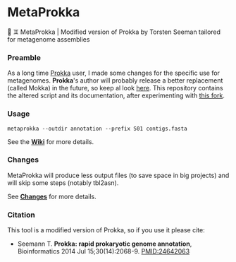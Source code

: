 # MetaProkka
🧫 ♊ MetaProkka | Modified version of Prokka by Torsten Seeman tailored for metagenome assemblies

### Preamble

As a long time [Prokka](https://github.com/tseeman/prokka) user, I made some changes for the specific use for metagenomes. **Prokka**'s author will probably release a better replacement (called Mokka) in the future, so keep al look [here](https://github.com/tseeman/mokka).
This repository contains the altered script and its documentation, after experimenting with [this fork](https://github.com/telatin/prokka).

### Usage
```
metaprokka --outdir annotation --prefix S01 contigs.fasta
```

See the **[Wiki](https://github.com/telatin/metaprokka/wiki)** for more details.

### Changes

MetaProkka will produce less output files (to save space in big projects) and will skip some steps (notably tbl2asn).

See **[Changes](https://github.com/telatin/metaprokka/wiki/Changes)** for more details.

### Citation

This tool is a modified version of Prokka, so if you use it please cite:

* Seemann T. **Prokka: rapid prokaryotic genome annotation**, Bioinformatics 2014 Jul 15;30(14):2068-9. [PMID:24642063](http://www.ncbi.nlm.nih.gov/pubmed/24642063)

